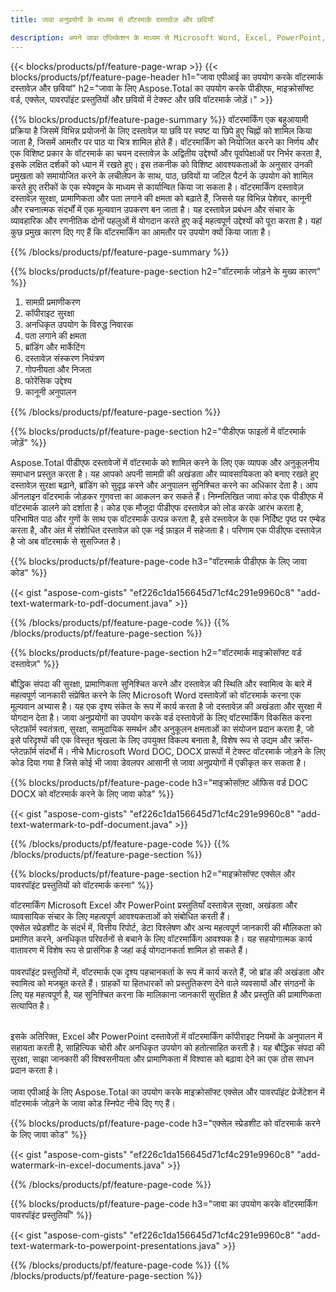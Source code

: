 ```yaml
---
title: जावा अनुप्रयोगों के माध्यम से वॉटरमार्क दस्तावेज़ और छवियाँ

description: अपने जावा एप्लिकेशन के माध्यम से Microsoft Word, Excel, PowerPoint, PDF और Images सहित दस्तावेज़ों में टेक्स्ट के साथ-साथ छवि वॉटरमार्क भी जोड़ें। ऐप के माध्यम से निःशुल्क टेक्स्ट या छवि वॉटरमार्क ऑनलाइन जोड़ें।
---
```


{{< blocks/products/pf/feature-page-wrap >}}
{{< blocks/products/pf/feature-page-header h1="जावा एपीआई का उपयोग करके वॉटरमार्क दस्तावेज़ और छवियां" h2="जावा के लिए Aspose.Total का उपयोग करके पीडीएफ, माइक्रोसॉफ्ट वर्ड, एक्सेल, पावरपॉइंट प्रस्तुतियों और छवियों में टेक्स्ट और छवि वॉटरमार्क जोड़ें।" >}}

{{% blocks/products/pf/feature-page-summary %}}
वॉटरमार्किंग एक बहुआयामी प्रक्रिया है जिसमें विभिन्न प्रयोजनों के लिए दस्तावेज़ या छवि पर स्पष्ट या छिपे हुए चिह्नों को शामिल किया जाता है, जिसमें आमतौर पर पाठ या चित्र शामिल होते हैं। वॉटरमार्किंग को नियोजित करने का निर्णय और एक विशिष्ट प्रकार के वॉटरमार्क का चयन दस्तावेज़ के अद्वितीय उद्देश्यों और पूर्वापेक्षाओं पर निर्भर करता है, इसके लक्षित दर्शकों को ध्यान में रखते हुए। इस तकनीक को विशिष्ट आवश्यकताओं के अनुसार उनकी प्रमुखता को समायोजित करने के लचीलेपन के साथ, पाठ, छवियों या जटिल पैटर्न के उपयोग को शामिल करते हुए तरीकों के एक स्पेक्ट्रम के माध्यम से कार्यान्वित किया जा सकता है। वॉटरमार्किंग दस्तावेज़ दस्तावेज़ सुरक्षा, प्रामाणिकता और पता लगाने की क्षमता को बढ़ाते हैं, जिससे यह विभिन्न पेशेवर, कानूनी और रचनात्मक संदर्भों में एक मूल्यवान उपकरण बन जाता है। यह दस्तावेज़ प्रबंधन और संचार के व्यावहारिक और रणनीतिक दोनों पहलुओं में योगदान करते हुए कई महत्वपूर्ण उद्देश्यों को पूरा करता है। यहां कुछ प्रमुख कारण दिए गए हैं कि वॉटरमार्किंग का आमतौर पर उपयोग क्यों किया जाता है।

{{% /blocks/products/pf/feature-page-summary  %}}

{{% blocks/products/pf/feature-page-section  h2="वॉटरमार्क जोड़ने के मुख्य कारण" %}}

1. सामग्री प्रमाणीकरण
1. कॉपीराइट सुरक्षा
1. अनधिकृत उपयोग के विरुद्ध निवारक
1. पता लगाने की क्षमता
1. ब्रांडिंग और मार्केटिंग
1. दस्तावेज़ संस्करण नियंत्रण
1. गोपनीयता और निजता
1. फोरेंसिक उद्देश्य
1. कानूनी अनुपालन

{{% /blocks/products/pf/feature-page-section %}}

{{% blocks/products/pf/feature-page-section  h2="पीडीएफ फाइलों में वॉटरमार्क जोड़ें" %}}

Aspose.Total पीडीएफ दस्तावेजों में वॉटरमार्क को शामिल करने के लिए एक व्यापक और अनुकूलनीय समाधान प्रस्तुत करता है। यह आपको अपनी सामग्री की अखंडता और व्यावसायिकता को बनाए रखते हुए दस्तावेज़ सुरक्षा बढ़ाने, ब्रांडिंग को सुदृढ़ करने और अनुपालन सुनिश्चित करने का अधिकार देता है। आप ऑनलाइन वॉटरमार्क जोड़कर गुणवत्ता का आकलन कर सकते हैं। निम्नलिखित जावा कोड एक पीडीएफ में वॉटरमार्क डालने को दर्शाता है। कोड एक मौजूदा पीडीएफ दस्तावेज़ को लोड करके आरंभ करता है, परिभाषित पाठ और गुणों के साथ एक वॉटरमार्क उत्पन्न करता है, इसे दस्तावेज़ के एक निर्दिष्ट पृष्ठ पर एम्बेड करता है, और अंत में संशोधित दस्तावेज़ को एक नई फ़ाइल में सहेजता है। परिणाम एक पीडीएफ दस्तावेज़ है जो अब वॉटरमार्क से सुसज्जित है।

{{% blocks/products/pf/feature-page-code h3="वॉटरमार्क पीडीएफ के लिए जावा कोड" %}}

{{< gist "aspose-com-gists" "ef226c1da156645d71cf4c291e9960c8" "add-text-watermark-to-pdf-document.java" >}}

{{% /blocks/products/pf/feature-page-code  %}}
{{% /blocks/products/pf/feature-page-section %}}

{{% blocks/products/pf/feature-page-section  h2="वॉटरमार्क माइक्रोसॉफ्ट वर्ड दस्तावेज़" %}}

बौद्धिक संपदा की सुरक्षा, प्रामाणिकता सुनिश्चित करने और दस्तावेज़ की स्थिति और स्वामित्व के बारे में महत्वपूर्ण जानकारी संप्रेषित करने के लिए Microsoft Word दस्तावेज़ों को वॉटरमार्क करना एक मूल्यवान अभ्यास है। यह एक दृश्य संकेत के रूप में कार्य करता है जो दस्तावेज़ की अखंडता और सुरक्षा में योगदान देता है। जावा अनुप्रयोगों का उपयोग करके वर्ड दस्तावेज़ों के लिए वॉटरमार्किंग विकसित करना प्लेटफ़ॉर्म स्वतंत्रता, सुरक्षा, सामुदायिक समर्थन और अनुकूलन क्षमताओं का संयोजन प्रदान करता है, जो इसे परिदृश्यों की एक विस्तृत श्रृंखला के लिए उपयुक्त विकल्प बनाता है, विशेष रूप से उद्यम और क्रॉस-प्लेटफ़ॉर्म संदर्भों में। नीचे Microsoft Word DOC, DOCX प्रारूपों में टेक्स्ट वॉटरमार्क जोड़ने के लिए कोड दिया गया है जिसे कोई भी जावा डेवलपर आसानी से जावा अनुप्रयोगों में एकीकृत कर सकता है।

{{% blocks/products/pf/feature-page-code h3="माइक्रोसॉफ़्ट ऑफिस वर्ड DOC DOCX को वॉटरमार्क करने के लिए जावा कोड" %}}

{{< gist "aspose-com-gists" "ef226c1da156645d71cf4c291e9960c8" "add-text-watermark-to-pdf-document.java" >}}

{{% /blocks/products/pf/feature-page-code  %}}
{{% /blocks/products/pf/feature-page-section %}}


{{% blocks/products/pf/feature-page-section  h2="माइक्रोसॉफ्ट एक्सेल और पावरपॉइंट प्रस्तुतियों को वॉटरमार्क करना" %}}

वॉटरमार्किंग Microsoft Excel और PowerPoint प्रस्तुतियाँ दस्तावेज़ सुरक्षा, अखंडता और व्यावसायिक संचार के लिए महत्वपूर्ण आवश्यकताओं को संबोधित करती हैं। <br />
एक्सेल स्प्रेडशीट के संदर्भ में, वित्तीय रिपोर्ट, डेटा विश्लेषण और अन्य महत्वपूर्ण जानकारी की मौलिकता को प्रमाणित करने, अनधिकृत परिवर्तनों से बचाने के लिए वॉटरमार्किंग आवश्यक है। यह सहयोगात्मक कार्य वातावरण में विशेष रूप से प्रासंगिक है जहां कई योगदानकर्ता शामिल हो सकते हैं। 
<br /><br />
पावरपॉइंट प्रस्तुतियों में, वॉटरमार्क एक दृश्य पहचानकर्ता के रूप में कार्य करते हैं, जो ब्रांड की अखंडता और स्वामित्व को मजबूत करते हैं। ग्राहकों या हितधारकों को प्रस्तुतिकरण देने वाले व्यवसायों और संगठनों के लिए यह महत्वपूर्ण है, यह सुनिश्चित करना कि मालिकाना जानकारी सुरक्षित है और प्रस्तुति की प्रामाणिकता सत्यापित है। <br /><br />

इसके अतिरिक्त, Excel और PowerPoint दस्तावेज़ों में वॉटरमार्किंग कॉपीराइट नियमों के अनुपालन में सहायता करती है, साहित्यिक चोरी और अनधिकृत उपयोग को हतोत्साहित करती है। यह बौद्धिक संपदा की सुरक्षा, साझा जानकारी की विश्वसनीयता और प्रामाणिकता में विश्वास को बढ़ावा देने का एक ठोस साधन प्रदान करता है।<br /><br />
जावा एपीआई के लिए Aspose.Total का उपयोग करके माइक्रोसॉफ्ट एक्सेल और पावरपॉइंट प्रेजेंटेशन में वॉटरमार्क जोड़ने के जावा कोड स्निपेट नीचे दिए गए हैं।

{{% blocks/products/pf/feature-page-code h3="एक्सेल स्प्रेडशीट को वॉटरमार्क करने के लिए जावा कोड" %}}

{{< gist "aspose-com-gists" "ef226c1da156645d71cf4c291e9960c8" "add-watermark-in-excel-documents.java" >}}

{{% /blocks/products/pf/feature-page-code  %}}

{{% blocks/products/pf/feature-page-code h3="जावा का उपयोग करके वॉटरमार्किंग पावरपॉइंट प्रस्तुतियाँ" %}}

{{< gist "aspose-com-gists" "ef226c1da156645d71cf4c291e9960c8" "add-text-watermark-to-powerpoint-presentations.java" >}}

{{% /blocks/products/pf/feature-page-code  %}}
{{% /blocks/products/pf/feature-page-section %}}